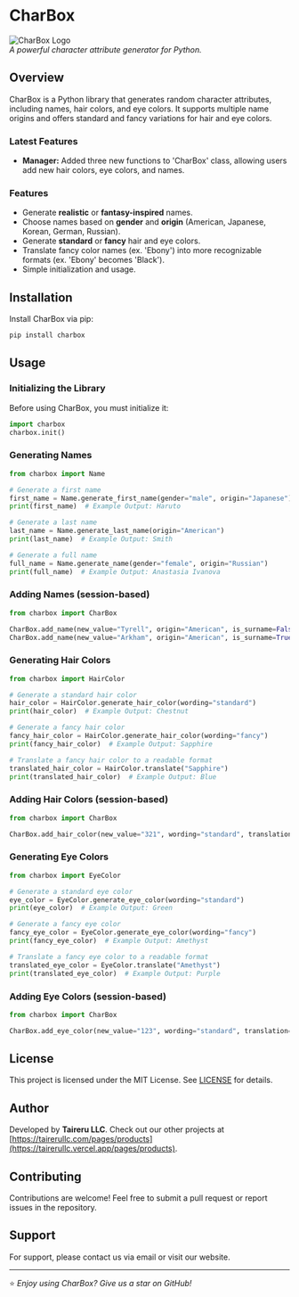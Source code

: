 # CharBox

![CharBox Logo](https://tairerullc.vercel.app/images/logo.png)  
*A powerful character attribute generator for Python.*

## Overview
CharBox is a Python library that generates random character attributes, including names, hair colors, and eye colors. It supports multiple name origins and offers standard and fancy variations for hair and eye colors.

### Latest Features
- **Manager:** Added three new functions to 'CharBox' class, allowing users add new hair colors, eye colors, and names.

### Features
- Generate **realistic** or **fantasy-inspired** names.
- Choose names based on **gender** and **origin** (American, Japanese, Korean, German, Russian).
- Generate **standard** or **fancy** hair and eye colors.
- Translate fancy color names (ex. 'Ebony') into more recognizable formats (ex. 'Ebony' becomes 'Black').
- Simple initialization and usage.

## Installation
Install CharBox via pip:

```sh
pip install charbox
```

## Usage
### Initializing the Library
Before using CharBox, you must initialize it:

```python
import charbox
charbox.init()
```

### Generating Names
```python
from charbox import Name

# Generate a first name
first_name = Name.generate_first_name(gender="male", origin="Japanese")
print(first_name)  # Example Output: Haruto

# Generate a last name
last_name = Name.generate_last_name(origin="American")
print(last_name)  # Example Output: Smith

# Generate a full name
full_name = Name.generate_name(gender="female", origin="Russian")
print(full_name)  # Example Output: Anastasia Ivanova
```

### Adding Names (session-based)
```python
from charbox import CharBox

CharBox.add_name(new_value="Tyrell", origin="American", is_surname=False, gender="male")
CharBox.add_name(new_value="Arkham", origin="American", is_surname=True, gender="male")
```

### Generating Hair Colors
```python
from charbox import HairColor

# Generate a standard hair color
hair_color = HairColor.generate_hair_color(wording="standard")
print(hair_color)  # Example Output: Chestnut

# Generate a fancy hair color
fancy_hair_color = HairColor.generate_hair_color(wording="fancy")
print(fancy_hair_color)  # Example Output: Sapphire

# Translate a fancy hair color to a readable format
translated_hair_color = HairColor.translate("Sapphire")
print(translated_hair_color)  # Example Output: Blue
```

### Adding Hair Colors (session-based)
```python
from charbox import CharBox

CharBox.add_hair_color(new_value="321", wording="standard", translation="123")
```

### Generating Eye Colors
```python
from charbox import EyeColor

# Generate a standard eye color
eye_color = EyeColor.generate_eye_color(wording="standard")
print(eye_color)  # Example Output: Green

# Generate a fancy eye color
fancy_eye_color = EyeColor.generate_eye_color(wording="fancy")
print(fancy_eye_color)  # Example Output: Amethyst

# Translate a fancy eye color to a readable format
translated_eye_color = EyeColor.translate("Amethyst")
print(translated_eye_color)  # Example Output: Purple
```

### Adding Eye Colors (session-based)
```python
from charbox import CharBox

CharBox.add_eye_color(new_value="123", wording="standard", translation="321")
```

## License
This project is licensed under the MIT License. See [LICENSE](LICENSE) for details.

## Author
Developed by **Taireru LLC**. Check out our other projects at [https://tairerullc.com/pages/products](https://tairerullc.vercel.app/pages/products).

## Contributing
Contributions are welcome! Feel free to submit a pull request or report issues in the repository.

## Support
For support, please contact us via email or visit our website.

---

⭐ *Enjoy using CharBox? Give us a star on GitHub!*